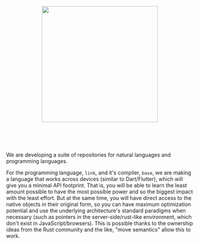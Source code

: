 
<br/>
<br/>
<br/>
<br/>
<br/>
<br/>
<br/>

<p align='center'>
  <img src='https://github.com/drumworkteam/.github/blob/make/view/bush.svg?raw=true' height='312'>
</p>

<br/>
<br/>
<br/>

We are developing a suite of repositories for natural languages and programming languages.

For the programming language, `link`, and it's compiler, `base`, we are making a language that works across devices (similar to Dart/Flutter), which will give you a minimal API footprint. That is, you will be able to learn the least amount possible to have the most possible power and so the biggest impact with the least effort. But at the same time, you will have direct access to the native objects in their original form, so you can have maximum optimization potential and use the underlying architecture's standard paradigms when necessary (such as pointers in the server-side/rust-like environment, which don't exist in JavaScript/browsers). This is possible thanks to the ownership ideas from the Rust community and the like, "move semantics" allow this to work.
